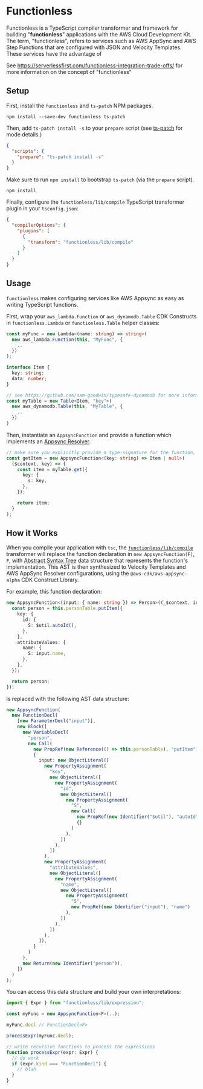 # Functionless

Functionless is a TypeScript compiler transformer and framework for building "**functionless**" applications with the AWS Cloud Development Kit. The term, "functionless", refers to services such as AWS AppSync and AWS Step Functions that are configured with JSON and Velocity Templates. These services have the advantage of

See https://serverlessfirst.com/functionless-integration-trade-offs/ for more information on the concept of "functionless"

## Setup

First, install the `functionless` and `ts-patch` NPM packages.

```shell
npm install --save-dev functionless ts-patch
```

Then, add `ts-patch install -s` to your `prepare` script (see [ts-patch](https://github.com/nonara/ts-patch) for mode details.)

```json
{
  "scripts": {
    "prepare": "ts-patch install -s"
  }
}
```

Make sure to run `npm install` to bootstrap `ts-patch` (via the `prepare` script).

```shell
npm install
```

Finally, configure the `functionless/lib/compile` TypeScript transformer plugin in your `tsconfig.json`:

```json
{
  "compilerOptions": {
    "plugins": [
      {
        "transform": "functionless/lib/compile"
      }
    ]
  }
}
```

## Usage

`functionless` makes configuring services like AWS Appsync as easy as writing TypeScript functions.

First, wrap your `aws_lambda.Function` or `aws_dynamodb.Table` CDK Constructs in `functionless.Lambda` or `functionless.Table` helper classes:

```ts
const myFunc = new Lambda<(name: string) => string>(
  new aws_lambda.Function(this, "MyFunc", {
    ..
  })
);

interface Item {
  key: string;
  data: number;
}

// see https://github.com/sam-goodwin/typesafe-dynamodb for more information on type-safe DynamoDB Tables.
const myTable = new Table<Item, "key">(
  new aws_dynamodb.Table(this, "MyTable", {
    ..
  })
)
```

Then, instantiate an `AppsyncFunction` and provide a function which implements an [Appsync Resolver](https://docs.aws.amazon.com/appsync/latest/devguide/configuring-resolvers.html).

```ts
// make sure you explicitly provide a type-signature for the function, or else the compiler transformer will not function
const getItem = new AppsyncFunction<(key: string) => Item | null>(
  ($context, key) => {
    const item = myTable.get({
      key: {
        s: key,
      },
    });

    return item;
  }
);
```

## How it Works

When you compile your application with `tsc`, the [`functionless/lib/compile`](./src/compile.ts) transformer will replace the function declaration in `new AppsyncFunction(F)`, `F`, with [Abstract Syntax Tree](./src/expression.ts) data structure that represents the function's implementation. This AST is then synthesized to Velocity Templates and AWS AppSync Resolver configurations, using the `@aws-cdk/aws-appsync-alpha` CDK Construct Library.

For example, this function declaration:

```ts
new AppsyncFunction<(input: { name: string }) => Person>((_$context, input) => {
  const person = this.personTable.putItem({
    key: {
      id: {
        S: $util.autoId(),
      },
    },
    attributeValues: {
      name: {
        S: input.name,
      },
    },
  });

  return person;
});
```

Is replaced with the following AST data structure:

```ts
new AppsyncFunction(
  new FunctionDecl(
    [new ParameterDecl("input")],
    new Block([
      new VariableDecl(
        "person",
        new Call(
          new PropRef(new Reference(() => this.personTable), "putItem"),
          {
            input: new ObjectLiteral([
              new PropertyAssignment(
                "key",
                new ObjectLiteral([
                  new PropertyAssignment(
                    "id",
                    new ObjectLiteral([
                      new PropertyAssignment(
                        "S",
                        new Call(
                          new PropRef(new Identifier("$util"), "autoId"),
                          {}
                        )
                      ),
                    ])
                  ),
                ])
              ),
              new PropertyAssignment(
                "attributeValues",
                new ObjectLiteral([
                  new PropertyAssignment(
                    "name",
                    new ObjectLiteral([
                      new PropertyAssignment(
                        "S",
                        new PropRef(new Identifier("input"), "name")
                      ),
                    ])
                  ),
                ])
              ),
            ]),
          }
        )
      ),
      new Return(new Identifier("person")),
    ])
  )
);
```

You can access this data structure and build your own interpretations:

```ts
import { Expr } from "functionless/lib/expression";

const myFunc = new AppsyncFunction<F>(..);

myFunc.decl // FunctionDecl<F>

processExpr(myFunc.decl);

// write recursive functions to process the expressions
function processExpr(expr: Expr) {
  // do work
  if (expr.kind === "FunctionDecl") {
    // blah
  }
}
```
